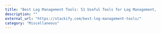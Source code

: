 ```yaml
---
title: "Best Log Management Tools: 51 Useful Tools for Log Management, Monitoring, Analytics, and More"
description: ""
external_url: "https://stackify.com/best-log-management-tools/"
category: "Miscellaneous"
---
```

